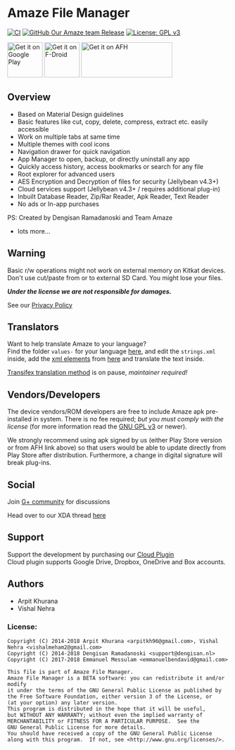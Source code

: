 # Amaze File Manager
[![CI](https://travis-ci.org/TeamAmaze/AmazeFileManager.svg?branch=master)](https://travis-ci.org/TeamAmaze/AmazeFileManager)
[![GitHub Our Amaze team Release](https://img.shields.io/github/release/TeamAmaze/AmazeFileManager.svg)](https://github.com/TeamAmaze/AmazeFileManager/releases)
[![License: GPL v3](https://img.shields.io/badge/License-GPL%20v3-blue.svg)](https://www.gnu.org/licenses/gpl-3.0)

[<img alt="Get it on Google Play" height="80" src="https://play.google.com/intl/en_us/badges/images/generic/en_badge_web_generic.png">](https://play.google.com/store/apps/details?id=com.amaze.filemanager)
[<img alt="Get it on F-Droid" height="80" src="https://fdroid.gitlab.io/artwork/badge/get-it-on.png">](https://f-droid.org/packages/com.amaze.filemanager/)
[<img alt="Get it on AFH" height="80" width="207" src="https://www.androidfilehost.com/images/afh.png">](https://www.androidfilehost.com/?w=files&flid=73967)


Overview
---
- Based on Material Design guidelines
- Basic features like cut, copy, delete, compress, extract etc. easily accessible
- Work on multiple tabs at same time
- Multiple themes with cool icons
- Navigation drawer for quick navigation
- App Manager to open, backup, or directly uninstall any app
- Quickly access history, access bookmarks or search for any file
- Root explorer for advanced users
- AES Encryption and Decryption of files for security (Jellybean v4.3+)
- Cloud services support (Jellybean v4.3+ / requires additional plug-in)
- Inbuilt Database Reader, Zip/Rar Reader, Apk Reader, Text Reader
- No ads or In-app purchases

PS: Created by Dengisan Ramadanoski and Team Amaze
- lots more...

Warning
---

Basic r/w operations might not work on external memory on Kitkat devices. Don't use cut/paste from or to external SD Card. You might lose your files.

***Under the license we are not responsible for damages.***

See our [Privacy Policy](https://github.com/TeamAmaze/AmazeFileManager/wiki/Privacy-Policy)

Translators
----
Want to help translate Amaze to your language?  
Find the folder `values-` for your language [here](https://github.com/TeamAmaze/AmazeFileManager/tree/master/app/src/main/res), and edit the `strings.xml` inside, add the [xml elements](https://www.w3schools.com/xml/xml_syntax.asp) from [here](https://github.com/TeamAmaze/AmazeFileManager/blob/master/app/src/main/res/values/strings.xml) and translate the text inside.

[Transifex translation method](https://www.transifex.com/amaze/amaze-file-manager-1/) is on pause, _maintainer required!_

Vendors/Developers
----
The device vendors/ROM developers are free to include Amaze apk pre-installed in system. There is no fee required; *but you must comply with the license* (for more information read the [GNU GPL v3](https://www.gnu.org/licenses/gpl-3.0.en.html) or newer).

We strongly recommend using apk signed by us (either Play Store version or from AFH link above) so that users would be able to update directly from Play Store after distribution. Furthermore, a change in digital signature will break plug-ins.

Social
---
Join [G+ community](https://plus.google.com/communities/113997576965363268101) for discussions

Head over to our XDA thread [here](http://forum.xda-developers.com/android/apps-games/app-amaze-file-managermaterial-theme-t2937314)

Support
---
Support the development by purchasing our [Cloud Plugin](https://play.google.com/store/apps/details?id=com.filemanager.amazecloud)  
Cloud plugin supports Google Drive, Dropbox, OneDrive and Box accounts.

Authors
---
- Arpit Khurana
- Vishal Nehra

### License: 

    Copyright (C) 2014-2018 Arpit Khurana <arpitkh96@gmail.com>, Vishal Nehra <vishalmeham2@gmail.com>
    Copyright (C) 2014-2018 Dengisan Ramadanoski <support@dengisan.nl>
    Copyright (C) 2017-2018 Emmanuel Messulam <emmanuelbendavid@gmail.com>
    
    This file is part of Amaze File Manager.
    Amaze File Manager is a BETA software: you can redistribute it and/or modify
    it under the terms of the GNU General Public License as published by
    the Free Software Foundation, either version 3 of the License, or
    (at your option) any later version.
    This program is distributed in the hope that it will be useful,
    but WITHOUT ANY WARRANTY; without even the implied warranty of
    MERCHANTABILITY or FITNESS FOR A PARTICULAR PURPOSE.  See the
    GNU General Public License for more details.
    You should have received a copy of the GNU General Public License
    along with this program.  If not, see <http://www.gnu.org/licenses/>.
